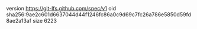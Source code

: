 version https://git-lfs.github.com/spec/v1
oid sha256:9ae2c601d6637044d44f1246fc86a0c9d69c7fc26a786e5850d59fd8ae2a13af
size 6223
